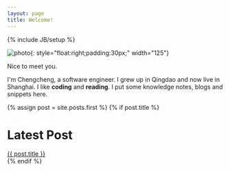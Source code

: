 ```yaml
---
layout: page
title: Welcome!
---
```

{% include JB/setup %}

![photo](http://hdn.xnimg.cn/photos/hdn521/20130714/1525/large_qutA_ec0300055ffa113e.jpg){: style="float:right;padding:30px;" width="125"}

Nice to meet you. 

I'm Chengcheng, a software engineer. I grew up in Qingdao and now live in Shanghai. I like **coding** and  **reading**. I put some knowledge notes, blogs and snippets here.

<div class="blog-index">  
  {% assign post = site.posts.first %}
        {% if post.title %}
        <div class="section">
            <h1>Latest Post</h1>
            <a href="{{ root_url }}{{ post.url }}">{{ post.title }}</a>
        </div>
        {% endif %}
</div>

